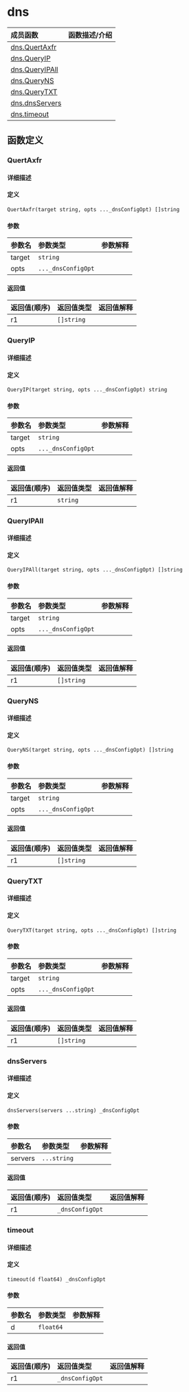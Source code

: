 # dns

|成员函数|函数描述/介绍|
|:------|:--------|
| [dns.QuertAxfr](#quertaxfr) ||
| [dns.QueryIP](#queryip) ||
| [dns.QueryIPAll](#queryipall) ||
| [dns.QueryNS](#queryns) ||
| [dns.QueryTXT](#querytxt) ||
| [dns.dnsServers](#dnsservers) ||
| [dns.timeout](#timeout) ||


## 函数定义
### QuertAxfr

#### 详细描述


#### 定义

`QuertAxfr(target string, opts ..._dnsConfigOpt) []string`

#### 参数
|参数名|参数类型|参数解释|
|:-----------|:---------- |:-----------|
| target | `string` |   |
| opts | `..._dnsConfigOpt` |   |

#### 返回值
|返回值(顺序)|返回值类型|返回值解释|
|:-----------|:---------- |:-----------|
| r1 | `[]string` |   |


### QueryIP

#### 详细描述


#### 定义

`QueryIP(target string, opts ..._dnsConfigOpt) string`

#### 参数
|参数名|参数类型|参数解释|
|:-----------|:---------- |:-----------|
| target | `string` |   |
| opts | `..._dnsConfigOpt` |   |

#### 返回值
|返回值(顺序)|返回值类型|返回值解释|
|:-----------|:---------- |:-----------|
| r1 | `string` |   |


### QueryIPAll

#### 详细描述


#### 定义

`QueryIPAll(target string, opts ..._dnsConfigOpt) []string`

#### 参数
|参数名|参数类型|参数解释|
|:-----------|:---------- |:-----------|
| target | `string` |   |
| opts | `..._dnsConfigOpt` |   |

#### 返回值
|返回值(顺序)|返回值类型|返回值解释|
|:-----------|:---------- |:-----------|
| r1 | `[]string` |   |


### QueryNS

#### 详细描述


#### 定义

`QueryNS(target string, opts ..._dnsConfigOpt) []string`

#### 参数
|参数名|参数类型|参数解释|
|:-----------|:---------- |:-----------|
| target | `string` |   |
| opts | `..._dnsConfigOpt` |   |

#### 返回值
|返回值(顺序)|返回值类型|返回值解释|
|:-----------|:---------- |:-----------|
| r1 | `[]string` |   |


### QueryTXT

#### 详细描述


#### 定义

`QueryTXT(target string, opts ..._dnsConfigOpt) []string`

#### 参数
|参数名|参数类型|参数解释|
|:-----------|:---------- |:-----------|
| target | `string` |   |
| opts | `..._dnsConfigOpt` |   |

#### 返回值
|返回值(顺序)|返回值类型|返回值解释|
|:-----------|:---------- |:-----------|
| r1 | `[]string` |   |


### dnsServers

#### 详细描述


#### 定义

`dnsServers(servers ...string) _dnsConfigOpt`

#### 参数
|参数名|参数类型|参数解释|
|:-----------|:---------- |:-----------|
| servers | `...string` |   |

#### 返回值
|返回值(顺序)|返回值类型|返回值解释|
|:-----------|:---------- |:-----------|
| r1 | `_dnsConfigOpt` |   |


### timeout

#### 详细描述


#### 定义

`timeout(d float64) _dnsConfigOpt`

#### 参数
|参数名|参数类型|参数解释|
|:-----------|:---------- |:-----------|
| d | `float64` |   |

#### 返回值
|返回值(顺序)|返回值类型|返回值解释|
|:-----------|:---------- |:-----------|
| r1 | `_dnsConfigOpt` |   |


